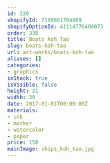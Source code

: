```yaml
---
id: 220
shopifyId: 7160661704809
shopifyOptionId: 41114776404073
order: 338
title: Boats Koh Tao
slug: boats-koh-tao
url: art-works/boats-koh-tao
aliases: []
categories:
- graphics
inStock: true
isVisible: false
height: 21
width: 30
date: 2017-01-01T00:00:00Z
materials:
- ink
- marker
- watercolor
- paper
price: 150
mainImage: ships_koh_tao.jpg
---
```

